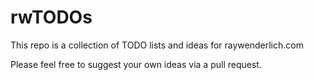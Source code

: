 # rwTODOs

This repo is a collection of TODO lists and ideas for raywenderlich.com

Please feel free to suggest your own ideas via a pull request.
